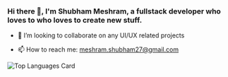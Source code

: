 ### Hi there 👋, I'm Shubham Meshram, a fullstack developer who loves to who loves to create new stuff.

<!-- **mesh7/mesh7** is a ✨ _special_ ✨ repository because its `README.md` (this file) appears on your GitHub profile. -->

<!-- Here are some ideas to get you started: -->

<!-- - 🔭 I’m currently working on ... -->
<!-- - 🌱 I’m currently learning Vue.js -->
- 👯 I’m looking to collaborate on any UI/UX related projects
<!-- - 🤔 I’m looking for help with buidling  -->
<!-- - 💬 Ask me about  -->
- 📫 How to reach me: meshram.shubham27@gmail.com
<!-- - 😄 Pronouns: ... -->
<!-- - ⚡ Fun fact: ... -->

<!-- ![Github stats](https://github-readme-stats.vercel.app/api?username=mesh7&theme=default&show_icons=true&count_private=true) -->

![Top Languages Card](https://github-readme-stats.vercel.app/api/top-langs/?username=mesh7&layout=compact)


